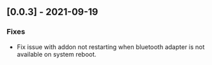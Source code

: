 ## [0.0.3] - 2021-09-19
### Fixes
* Fix issue with addon not restarting when bluetooth adapter is not available on system reboot.
